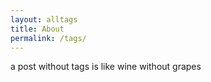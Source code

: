 ```yaml
---
layout: alltags
title: About
permalink: /tags/
---
```


a post without tags is like wine without grapes

